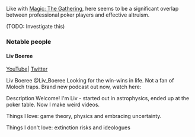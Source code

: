 Like with [Magic: The Gathering](./MtG), here seems to be a significant overlap between professional poker players and effective altruism.

(TODO: Investigate this)

### Notable people
#### Liv Boeree 

[YouTube](https://www.youtube.com/@LivBoeree)| [Twitter](https://twitter.com/Liv_Boeree)


Liv Boeree
@Liv_Boeree
Looking for the win-wins in life. Not a fan of Moloch traps. Brand new podcast out now, watch here:

Description
Welcome! I'm Liv - started out in astrophysics, ended up at the poker table. Now I make weird videos.

Things I love: game theory, physics and embracing uncertainty. 

Things I don't love: extinction risks and ideologues

